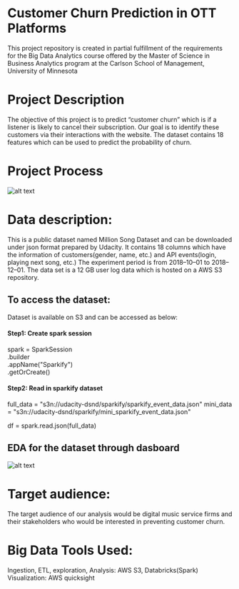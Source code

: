 # Customer Churn Prediction in OTT Platforms
This project repository is created in partial fulfillment of the requirements 
for the Big Data Analytics course offered by the Master of Science in Business Analytics 
program at the Carlson School of Management, University of Minnesota

# Project Description
The objective of this project is to predict “customer churn” which is if a listener is likely to cancel their subscription. Our goal is to identify these customers via their interactions with the website. The dataset contains 18 features which can be used to predict the probability of churn. 

# Project Process
![alt text](https://github.com/yufanlifrieda/MSBA6330TrendsMarket/blob/main/Project%20Structure%20%26%20EDA/Project%20Process.jpg)


# Data description: 
This is a public dataset named Million Song Dataset and can be downloaded under json format prepared by Udacity. It contains 18 columns which have the information of customers(gender, name, etc.) and API events(login, playing next song, etc.) The experiment period is from 2018–10–01 to 2018–12–01. The data set is a 12 GB user log data which is hosted on a AWS S3 repository.  

## To access the dataset:
Dataset is available on S3 and can be accessed as below:

#### Step1: Create spark session
spark = SparkSession \
         .builder \
         .appName("Sparkify") \
         .getOrCreate()

#### Step2: Read in sparkify dataset
full_data = "s3n://udacity-dsnd/sparkify/sparkify_event_data.json"
mini_data = "s3n://udacity-dsnd/sparkify/mini_sparkify_event_data.json"

df = spark.read.json(full_data)

## EDA for the dataset through dasboard
![alt text](https://github.com/yufanlifrieda/MSBA6330TrendsMarket/blob/main/Project%20Structure%20%26%20EDA/Dashboard.jpg)


# Target audience: 
The target audience of our analysis would be digital music service firms and their stakeholders who would be interested in preventing customer churn. 

# Big Data Tools Used: 
Ingestion, ETL, exploration, Analysis: AWS S3, Databricks(Spark)
Visualization: AWS quicksight







